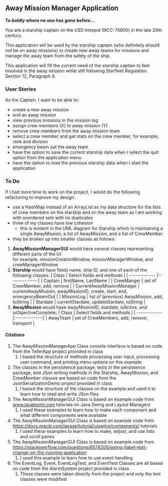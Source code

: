 ## Away Mission Manager Application

**To *boldly* where no one has gone before...**

You are a starship captain on the USS Intrepid (NCC-74600) in the late 24th century.

This application will be used by the starship captain (who definitely should not be on away missions) to create new
away teams for missions and manage the away team from the safety of the ship.

This application will fill the current need of the starship captain to feel involved in the away mission while still
following Starfleet Regulation Section 12, Paragraph 4.

### User Stories

As the Captain, I want to be able to:
- create a new away mission
- end an away mission
- view previous missions in the mission log
- assign crew members (X) to away mission (Y)
- remove crew members from the away mission team
- select a crew member and get stats on the crew member, for example, rank and division
- emergency beam out the away team 
- have the option to save the current starship data when I select the quit option from the application menu 
- have the option to load the previous starship data when I start the application

### To Do

If I had more time to work on the project, I would do the following refactoring to improve my design:
- use a HashMap instead of an ArrayList as my data structure for the lists of crew members on the starship and on the
away team as I am working with unordered sets with no duplicates
- three of my classes have low cohesion
  - this is evident in the UML diagram for Starship which is maintaining a single AwayMission, a list of AwayMission,
  and a list of CrewMember
- they be broken up into smaller classes as follows:
1. **AwayMissionManagerGUI** would have several classes representing different parts of the UI:  
for example, missionCreationWindow, missionManagerWindow, and crewManagerWindow
2. **Starship** would have fields name, ship ID, and one of each of the following classes:
   | Class  | Select fields and methods |
   | ------------- |:-------------:|
   | Captain      | firstName, LastName     |
   | CrewManger      | set of CrewMember, add, remove     |
   | CurrentAwayMissionManager      | currentAwayMission, awayMissionID, create, start, end, emergencyBeamOut     |
   | MissionLog      | list of (previous) AwayMission, add, toString     | 
   | Stardate      | currentStardate, updateStardate, toString     |
3. **AwayMission** would have awayMissionID, stardate, isActive, and isObjectiveComplete; 
   | Class  | Select fields and methods |
   | ------------- |:-------------:|
   | AwayTeam      | set of CrewMembers, add, remove, transport     |

#### Citations
1. The AwayMissionManagerApp Class console interface is based on code from the TellerApp project provided in class 
   1. I based the structure of methods processing user input, processing user command, and printing menu options on this 
       example
2. The classes in the persistence package, tests in the persistence package, and JSon writing methods in the Starship, 
   AwayMission, and CrewMember classes are based on code from the JsonSerializationDemo project provided in class 
   1. I based the structure of the classes on the example and used it to learn how to read and write JSon files
3. The AwayMissionManagerGUI Class is based on example code from www.javatpoint.com tutorials on Java Swing and Layout 
Managers
   1. I used these examples to learn how to make each component and what different components were available
4. The AwayMissionManagerGUI Class is based on example code from https://docs.oracle.com/javase/tutorial/uiswing/components/
tutorials
   1. I used these examples to learn how to make, adjust, and use lists and scroll panes
5. The AwayMissionManagerGUI Class is based on example code from https://stackoverflow.com/questions/6578205/swing-jlabel-text-change-on-the-running-application
    1. I used this example to learn how to use event handling
6. The EventLog, Event, EventLogTest, and EventTest Classes are all based on code from the AlarmSystem project provided 
in class
   1. These classes were taken directly from the project and only the test classes were modified